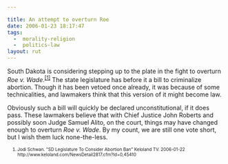 ```yaml
---

title: An attempt to overturn Roe
date: 2006-01-23 18:17:47
tags:
  -  morality-religion
  -  politics-law
layout: rut
---
```



<p>South Dakota is considering stepping up to the plate in the fight to overturn <i>Roe v. Wade</i>.<sup><a href="http://www.keloland.com/NewsDetail2817.cfm?Id=0,45410" title="SD Legislature To Consider Abortion Ban">[1]</a></sup> The state legislature has before it a bill to criminalize abortion. Though it has been vetoed once already, it was because of some technicalities, and lawmakers think that this version of it might become law.</p>  <p>Obviously such a bill will quickly be declared unconstitutional, if it does pass.  These lawmakers believe that with Chief Justice John Roberts and possibly soon Judge Samuel Alito, on the court, things may have changed enough to overturn <i>Roe v. Wade</i>. By my count, we are still one vote short, but I wish them luck none-the-less.</p>  <ol><font size="-2"><li><font size="-2">Jodi Schwan. "SD Legislature To Consider Abortion Ban" Keloland TV. 2006-01-22 http://www.keloland.com/NewsDetail2817.cfm?Id=0,45410 </font></li></font></ol>


